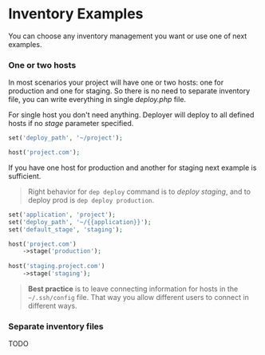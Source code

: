 # Inventory Examples

You can choose any inventory management you want or use one of next examples.

### One or two hosts

In most scenarios your project will have one or two hosts: one for production and one for staging.
So there is no need to separate inventory file, you can write everything in single _deploy.php_ file.

For single host you don't need anything. Deployer will deploy to all defined hosts if no _stage_ parameter specified.

```php
set('deploy_path', '~/project');

host('project.com');
```

If you have one host for production and another for staging next example is sufficient.

> Right behavior for `dep deploy` command is to _deploy staging_, and to deploy prod is `dep deploy production`.

```php
set('application', 'project');
set('deploy_path', '~/{{application}}');
set('default_stage', 'staging');

host('project.com')
    ->stage('production');
    
host('staging.project.com')
    ->stage('staging');
```

> **Best practice** is to leave connecting information for hosts in the `~/.ssh/config` file.
> That way you allow different users to connect in different ways.

### Separate inventory files

TODO
